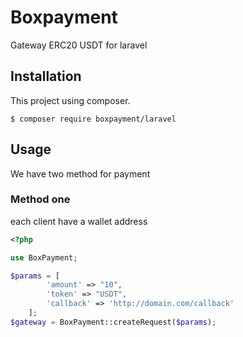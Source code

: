 # Boxpayment
Gateway ERC20 USDT for laravel

## Installation
This project using composer.
```
$ composer require boxpayment/laravel
```
## Usage
We have two method for payment

### Method one
each client have a wallet address
```php
<?php

use BoxPayment;

$params = [
        'amount' => "10",  
        'token' => "USDT",  
        'callback' => 'http://domain.com/callback'  
    ];
$gateway = BoxPayment::createRequest($params);
```
